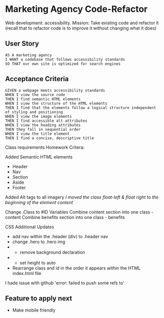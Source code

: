 # Marketing Agency Code-Refactor
Web development: accessibility. Mission:  Take existing code and refactor it (recall that to refactor code is to improve it without changing what it does)

## User Story

```
AS A marketing agency
I WANT a codebase that follows accessibility standards
SO THAT our own site is optimized for search engines
```

## Acceptance Criteria

```
GIVEN a webpage meets accessibility standards
WHEN I view the source code
THEN I find semantic HTML elements
WHEN I view the structure of the HTML elements
THEN I find that the elements follow a logical structure independent of styling and positioning
WHEN I view the image elements
THEN I find accessible alt attributes
WHEN I view the heading attributes
THEN they fall in sequential order
WHEN I view the title element
THEN I find a concise, descriptive title
```

Class requirements Homework Critera:

Added Semantic HTML elements
- Header
- Nav
- Section
- Aside
- Footer

Added Alt tags to all imagery
*I moved the class float-left & float right to the beginning of the element content*

Change .Class to #ID Variables
Combine content section into one class - content
Combine benefits section into one class - benefits

CSS Additional Updates
- add nav within the .header (div) to .header nav
- change .hero to .hero img
 - - remove background declaration
 - - set height to auto 
- Rearrange class and id in the order it appears within the HTML index.html file

I hade issue with github  'error: failed to push some refs to'

## Feature to apply next
- Make mobile friendly